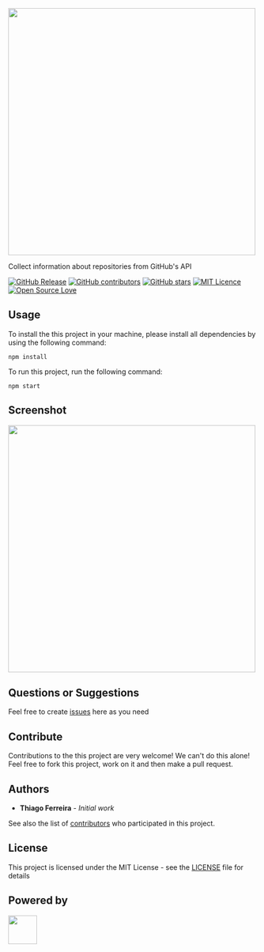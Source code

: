 <img src="https://user-images.githubusercontent.com/114015/101994247-ff3ad380-3c8e-11eb-8033-2298e93ffd4a.png" width="500px"/>

Collect information about repositories from GitHub's API

[![GitHub Release](https://img.shields.io/github/release/iselab-dearborn/github-info.svg)](https://github.com/iselab-dearborn/github-info/releases/latest)
[![GitHub contributors](https://img.shields.io/github/contributors/iselab-dearborn/github-info.svg)](https://github.com/iselab-dearborn/github-info/graphs/contributors)
[![GitHub stars](https://img.shields.io/github/stars/iselab-dearborn/github-info.svg)](https://github.com/iselab-dearborn/github-info)
[![MIT Licence](https://badges.frapsoft.com/os/mit/mit.svg?v=103)](https://opensource.org/licenses/mit-license.php)
[![Open Source Love](https://badges.frapsoft.com/os/v1/open-source.svg?v=103)](https://github.com/ellerbrock/open-source-badges/)

## Usage

To install the this project in your machine, please install all dependencies by using the following command:

```
npm install
```

To run this project, run the following command:

```
npm start
```

## Screenshot

<img src="https://user-images.githubusercontent.com/114015/101994344-c6e7c500-3c8f-11eb-8585-b4472d3f960b.png" width="500px"/>

## Questions or Suggestions

Feel free to create <a href="https://github.com/thiagodnf/github-info/issues">issues</a> here as you need

## Contribute

Contributions to the this project are very welcome! We can't do this alone! Feel free to fork this project, work on it and then make a pull request.

## Authors

* **Thiago Ferreira** - *Initial work*

See also the list of [contributors](https://github.com/thiagodnf/github-info/graphs/contributors) who participated in this project.

## License

This project is licensed under the MIT License - see the [LICENSE](LICENSE) file for details

## Powered by

<p float="left">
    <img src="https://user-images.githubusercontent.com/114015/77862143-99351b80-71e7-11ea-84b2-62038634f314.png" height="58px"/>
</p>
